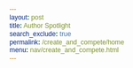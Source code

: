 ```yaml
---
layout: post 
title: Author Spotlight
search_exclude: true
permalink: /create_and_compete/home
menu: nav/create_and_compete.html
---
```


<html lang="en">
<head>
    <meta charset="UTF-8">
    <meta name="viewport" content="width=device-width, initial-scale=1.0">
    <title>Author Spotlights</title>
    <style>
        /* General Reset */
        * {
            margin: 0;
            padding: 0;
            box-sizing: border-box;
            font-family: Arial, sans-serif;
        }

        body {
            background-color: #f9f9f9;
            color: #333;
            line-height: 1.6;
        }

        header {
            background: linear-gradient(to right, #3b82f6, #1d4ed8);
            color: #fff;
            text-align: center;
            padding: 2rem 0;
        }

        header h1 {
            font-size: 2.5rem;
            margin-bottom: 0.5rem;
        }

        header p {
            font-size: 1.2rem;
            opacity: 0.8;
        }

        .container {
            max-width: 1100px;
            margin: 2rem auto;
            padding: 0 1rem;
        }

        .author-card {
            background: #fff;
            box-shadow: 0 4px 6px rgba(0, 0, 0, 0.1);
            border-radius: 8px;
            overflow: hidden;
            margin: 1.5rem 0;
            display: flex;
            flex-wrap: wrap;
        }

        .author-card img {
            width: 250px;
            object-fit: cover;
            flex-shrink: 0;
        }

        .author-info {
            padding: 1.5rem;
            flex: 1;
        }

        .author-info h2 {
            margin-bottom: 0.5rem;
            color: #1d4ed8;
        }

        .author-info p {
            margin-bottom: 1rem;
        }

        .author-info ul {
            margin: 0.5rem 0 0 1rem;
        }

        footer {
            text-align: center;
            padding: 1rem;
            background-color: #1d4ed8;
            color: #fff;
            margin-top: 2rem;
        }
    </style>
</head>
<body>

    <!-- Header -->
    <header>
        <h1>Author Spotlights</h1>
        <p>Celebrating iconic authors and their greatest works</p>
    </header>

    <!-- Author Cards -->
    <div class="container">
        <!-- Author 1 -->
        <div class="author-card">
            <img src="{{site.baseurl}}/images/jk.png" alt="J.K. Rowling">
            <div class="author-info">
                <h2>J.K. Rowling</h2>
                <p>J.K. Rowling is the British author best known for the *Harry Potter* series, which became a global phenomenon and changed children's literature forever.</p>
                <strong>Notable Works:</strong>
                <ul>
                    <li>Harry Potter and the Sorcerer's Stone</li>
                    <li>Harry Potter and the Chamber of Secrets</li>
                    <li>Fantastic Beasts and Where to Find Them</li>
                </ul>
            </div>
        </div>

        <!-- Author 2 -->
        <div class="author-card">
            <img src="{{site.baseurl}}/images/george.png" alt="George Orwell">
            <div class="author-info">
                <h2>George Orwell</h2>
                <p>George Orwell, an English novelist and essayist, is famous for his dystopian novels that explore themes of totalitarianism and freedom.</p>
                <strong>Notable Works:</strong>
                <ul>
                    <li>1984</li>
                    <li>Animal Farm</li>
                    <li>Homage to Catalonia</li>
                </ul>
            </div>
        </div>

        <!-- Author 3 -->
        <div class="author-card">
            <img src="{{site.baseurl}}/images/test.png" alt="Jane Austen">
            <div class="author-info">
                <h2>Jane Austen</h2>
                <p>Jane Austen was an English novelist known for her keen social commentary and depiction of early 19th-century life.</p>
                <strong>Notable Works:</strong>
                <ul>
                    <li>Pride and Prejudice</li>
                    <li>Sense and Sensibility</li>
                    <li>Emma</li>
                </ul>
            </div>
        </div>
    </div>

    <!-- Footer -->
    <footer>
        &copy; 2024 Global Reading Recommendations | Made with ❤️
    </footer>

</body>
</html>





